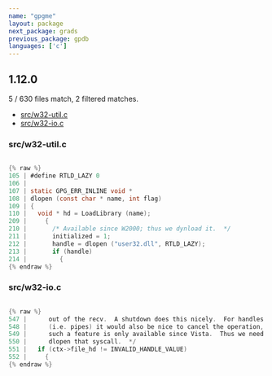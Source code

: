```yaml
---
name: "gpgme"
layout: package
next_package: grads
previous_package: gpdb
languages: ['c']
---
```

## 1.12.0
5 / 630 files match, 2 filtered matches.

 - [src/w32-util.c](#srcw32-utilc)
 - [src/w32-io.c](#srcw32-ioc)

### src/w32-util.c

```c

{% raw %}
105 | #define RTLD_LAZY 0
106 | 
107 | static GPG_ERR_INLINE void *
108 | dlopen (const char * name, int flag)
109 | {
110 |   void * hd = LoadLibrary (name);
209 |     {
210 |       /* Available since W2000; thus we dynload it.  */
211 |       initialized = 1;
212 |       handle = dlopen ("user32.dll", RTLD_LAZY);
213 |       if (handle)
214 |         {
{% endraw %}

```
### src/w32-io.c

```c

{% raw %}
547 |      out of the recv.  A shutdown does this nicely.  For handles
548 |      (i.e. pipes) it would also be nice to cancel the operation, but
549 |      such a feature is only available since Vista.  Thus we need to
550 |      dlopen that syscall.  */
551 |   if (ctx->file_hd != INVALID_HANDLE_VALUE)
552 |     {
{% endraw %}

```